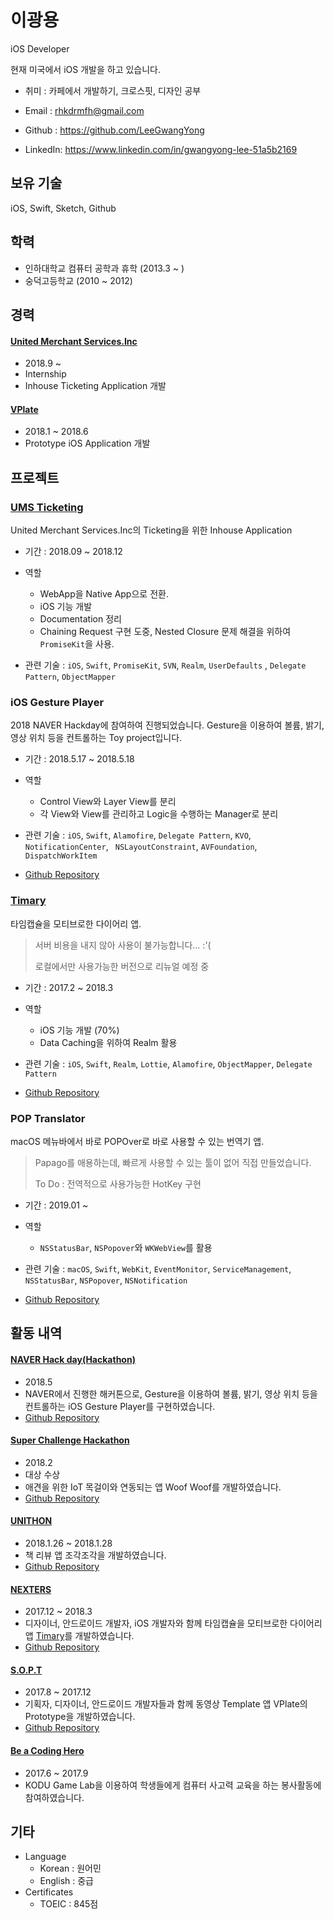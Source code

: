 # 이광용

iOS Developer

현재 미국에서 iOS 개발을 하고 있습니다.

- 취미 : 카페에서 개발하기, 크로스핏, 디자인 공부

- Email : rhkdrmfh@gmail.com
- Github : https://github.com/LeeGwangYong
- LinkedIn: https://www.linkedin.com/in/gwangyong-lee-51a5b2169

## 보유 기술

iOS, Swift, Sketch, Github

## 학력

- 인하대학교 컴퓨터 공학과 휴학 (2013.3 ~ )
- 숭덕고등학교 (2010 ~ 2012)

## 경력

#### [United Merchant Services.Inc ](http://www.unitedmerchant.com)

  - 2018.9 ~ 
  - Internship
  - Inhouse Ticketing Application 개발

#### [VPlate](https://www.vplate.io)

  - 2018.1 ~ 2018.6
  - Prototype iOS Application 개발

## 프로젝트

### [UMS Ticketing](https://itunes.apple.com/us/app/ums-employee/id1450179576?mt=8) 

United Merchant Services.Inc의 Ticketing을 위한 Inhouse Application

- 기간 : 2018.09 ~ 2018.12

- 역할 
  - WebApp을 Native App으로 전환. 
  - iOS 기능 개발
  - Documentation 정리
  - Chaining Request 구현 도중, Nested Closure 문제 해결을 위하여 `PromiseKit`을 사용.

- 관련 기술 : `iOS`, `Swift`, `PromiseKit`, `SVN`, `Realm`, `UserDefaults` , `Delegate Pattern`,  `ObjectMapper`

### iOS Gesture Player

2018 NAVER Hackday에 참여하여 진행되었습니다. Gesture을 이용하여 볼륨, 밝기, 영상 위치 등을 컨트롤하는 Toy project입니다.

- 기간 : 2018.5.17 ~ 2018.5.18

- 역할
  - Control View와 Layer View를 분리
  - 각 View와 View를 관리하고 Logic을 수행하는 Manager로 분리

- 관련 기술 : `iOS`, `Swift`, `Alamofire`, `Delegate Pattern`, `KVO`, `NotificationCenter`, ` NSLayoutConstraint`, `AVFoundation`, `DispatchWorkItem`

- [Github Repository](https://github.com/LeeGwangYong/iOS-GesturePlayer)

### [Timary](https://itunes.apple.com/kr/app/timary/id1357941605?mt=8)

타임캡슐을 모티브로한 다이어리 앱.

> 서버 비용을 내지 않아 사용이 불가능합니다… :'(
>
> 로컬에서만 사용가능한 버전으로 리뉴얼 예정 중

- 기간 : 2017.2 ~ 2018.3

- 역할
  - iOS 기능 개발 (70%)
  - Data Caching을 위하여 Realm 활용

- 관련 기술 : `iOS`, `Swift`, `Realm`, `Lottie`, `Alamofire`,  `ObjectMapper`, `Delegate Pattern`

- [Github Repository](https://github.com/LeeGwangYong/Diary)

### POP Translator

macOS 메뉴바에서 바로 POPOver로 바로 사용할 수 있는 번역기 앱.

> Papago를 애용하는데, 빠르게 사용할 수 있는 툴이 없어 직접 만들었습니다.
>
> To Do : 전역적으로 사용가능한 HotKey 구현

- 기간 : 2019.01 ~ 

- 역할 
  - `NSStatusBar`, `NSPopover`와 `WKWebView`를  활용

- 관련 기술 : `macOS`, `Swift`, `WebKit`, `EventMonitor`, `ServiceManagement`, `NSStatusBar`, `NSPopover`, `NSNotification`

- [Github Repository](https://github.com/LeeGwangYong/POP-Translator)

## 활동 내역

#### [NAVER Hack day(Hackathon)](https://d2.naver.com/news/5277651)

- 2018.5
- NAVER에서 진행한 해커톤으로, Gesture을 이용하여 볼륨, 밝기, 영상 위치 등을 컨트롤하는 iOS Gesture Player를 구현하였습니다. 
- [Github Repository]((https://github.com/LeeGwangYong/iOS-GesturePlayer))

#### [Super Challenge Hackathon](https://www.jobaba.net/evtIfo/dtl.do?seq=7202&sn=3)

- 2018.2
- 대상 수상
- 애견을 위한 IoT 목걸이와 연동되는 앱 Woof Woof를 개발하였습니다. 
- [Github Repository](https://github.com/LeeGwangYong/WOOFWOOF)

#### [UNITHON](https://www.facebook.com/unithonWithU/)

- 2018.1.26 ~ 2018.1.28
- 책 리뷰 앱 조각조각을 개발하였습니다. 
- [Github Repository](https://github.com/LeeGwangYong/UNITON)

#### [NEXTERS](http://teamnexters.com)

- 2017.12 ~ 2018.3
- 디자이너, 안드로이드 개발자, iOS 개발자와 함께 타임캡슐을 모티브로한 다이어리 앱 [Timary](https://itunes.apple.com/kr/app/timary/id1357941605?mt=8)를 개발하였습니다. 
- [Github Repository](https://github.com/LeeGwangYong/Diary)

#### [S.O.P.T](http://sopt.org/wp/)

- 2017.8 ~ 2017.12
- 기획자, 디자이너, 안드로이드 개발자들과 함께 동영상 Template 앱 VPlate의 Prototype을 개발하였습니다. 
- [Github Repository](https://github.com/LeeGwangYong/VPLATE)

#### [Be a Coding Hero](http://www.jakorea.org/front/community/user/noticeview.do?seq=699&pseq=&searchText=be+a+coding&cPage=1&flag=&navDepth1=1&navDepth2=1&board_subtype=)

- 2017.6 ~ 2017.9
- KODU Game Lab을 이용하여 학생들에게 컴퓨터 사고력 교육을 하는 봉사활동에 참여하였습니다.

## 기타

- Language
  - Korean : 원어민
  - English : 중급
- Certificates
  - TOEIC : 845점
